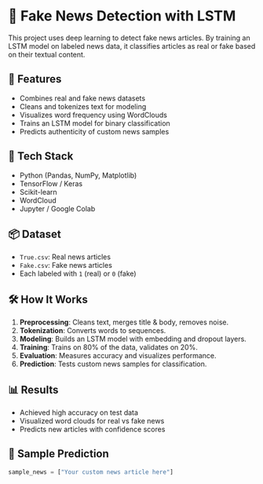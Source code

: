 # 📰 Fake News Detection with LSTM

This project uses deep learning to detect fake news articles. By training an LSTM model on labeled news data, it classifies articles as real or fake based on their textual content.

## 🚀 Features

- Combines real and fake news datasets
- Cleans and tokenizes text for modeling
- Visualizes word frequency using WordClouds
- Trains an LSTM model for binary classification
- Predicts authenticity of custom news samples

## 🧠 Tech Stack

- Python (Pandas, NumPy, Matplotlib)
- TensorFlow / Keras
- Scikit-learn
- WordCloud
- Jupyter / Google Colab

## 📦 Dataset

- `True.csv`: Real news articles
- `Fake.csv`: Fake news articles
- Each labeled with `1` (real) or `0` (fake)

## 🛠️ How It Works

1. **Preprocessing**: Cleans text, merges title & body, removes noise.
2. **Tokenization**: Converts words to sequences.
3. **Modeling**: Builds an LSTM model with embedding and dropout layers.
4. **Training**: Trains on 80% of the data, validates on 20%.
5. **Evaluation**: Measures accuracy and visualizes performance.
6. **Prediction**: Tests custom news samples for classification.

## 📊 Results

- Achieved high accuracy on test data
- Visualized word clouds for real vs fake news
- Predicts new articles with confidence scores

## 🧪 Sample Prediction

```python
sample_news = ["Your custom news article here"]

